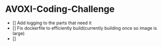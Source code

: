 # AVOXI-Coding-Challenge
- [] Add logging to the parts that need it
- [] Fix dockerfile to efficiently build(currently building once so image is large)
- [] 
